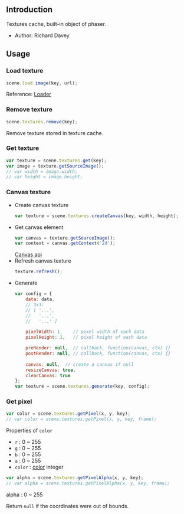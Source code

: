## Introduction

Textures cache, built-in object of phaser.

- Author: Richard Davey

## Usage

### Load texture

```javascript
scene.load.image(key, url);
```

Reference: [Loader](loader.md#image)

### Remove texture

```javascript
scene.textures.remove(key);
```

Remove texture stored in texture cache.

### Get texture

```javascript
var texture = scene.textures.get(key);
var image = texture.getSourceImage();
// var width = image.width;
// var height = image.height;
```

### Canvas texture

- Create canvas texture
    ```javascript
    var texture = scene.textures.createCanvas(key, width, height);
    ```
- Get canvas element
    ```javascript
    var canvas = texture.getSourceImage();
    var context = canvas.getContext('2d');
    ```
    [Canvas api](https://www.w3schools.com/html/html5_canvas.asp)
- Refresh canvas texture
    ```javascript
    texture.refresh();
    ```
- Generate
    ```javascript
    var config = {
        data: data,
        // 3x3:
        // [ '...',
        //   '...',
        //   '...' ]

        pixelWidth: 1,    // pixel width of each data
        pixelHeight: 1,   // pixel height of each data

        preRender: null,  // callback, function(canvas, ctx) {}
        postRender: null, // callback, function(canvas, ctx) {}
        
        canvas: null,  // create a canvas if null
        resizeCanvas: true,
        clearCanvas: true
    };
    var texture = scene.textures.generate(key, config);
    ```

### Get pixel

```javascript
var color = scene.textures.getPixel(x, y, key);
// var color = scene.textures.getPixel(x, y, key, frame);
```

Properties of `color`

- `r` : 0 ~ 255
- `g` : 0 ~ 255
- `b` : 0 ~ 255
- `a` : 0 ~ 255
- `color` : [color](color.md) integer

```javascript
var alpha = scene.textures.getPixelAlpha(x, y, key);
// var alpha = scene.textures.getPixelAlpha(x, y, key, frame);
```

alpha : 0 ~ 255

Return `null` if the coordinates were out of bounds.
